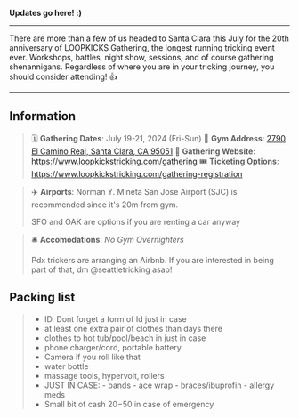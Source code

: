 <!-- # Loopkicks Field Trip -->

**Updates go here! :)** 
___  

There are more than a few of us headed to Santa Clara this July for the 20th anniversary of LOOPKICKS Gathering, the longest running tricking event ever.  Workshops, battles, night show, sessions, and of course gathering shenannigans.  Regardless of where you are in your tricking journey, you should consider attending! 👍
___
## Information
>🗓️ **Gathering Dates**: July 19-21, 2024 (Fri-Sun)
>🧭 **Gym Address**: [2790 El Camino Real, Santa Clara, CA 95051](https://www.google.com/maps/place/Loopkicks+Tricking/@37.3511595,-121.9770156,17z/data=!3m1!4b1!4m6!3m5!1s0x808fcbb1a4f785c7:0x38f83d64d579bc3f!8m2!3d37.3511595!4d-121.9770156!16s%2Fg%2F11f6dl8gbw?entry=ttu)
>🔗 **Gathering Website**: https://www.loopkickstricking.com/gathering
>🎟️ **Ticketing Options**: https://www.loopkickstricking.com/gathering-registration

>✈️ **Airports**: Norman Y. Mineta San Jose Airport (SJC) is recommended since it's 20m from gym.   
>
>SFO and OAK are options if you are renting a car anyway

>🛎️ **Accomodations**: *No Gym Overnighters*
>
>Pdx trickers are arranging an Airbnb.  If you are interested in being part of that, dm @seattletricking asap! 

## Packing list
> - ID.  Dont forget a form of Id just in case
> - at least one extra pair of clothes than days there
> - clothes to hot tub/pool/beach in just in case 
> - phone charger/cord, portable battery
> - Camera if you roll like that
> - water bottle
> - massage tools, hypervolt, rollers
> - JUST IN CASE:
    - bands
    - ace wrap
    - braces/ibuprofin
    - allergy meds
> - Small bit of cash $20-$50 in case of emergency



